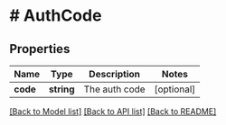 # # AuthCode

## Properties

Name | Type | Description | Notes
------------ | ------------- | ------------- | -------------
**code** | **string** | The auth code | [optional]

[[Back to Model list]](../../README.md#models) [[Back to API list]](../../README.md#endpoints) [[Back to README]](../../README.md)
